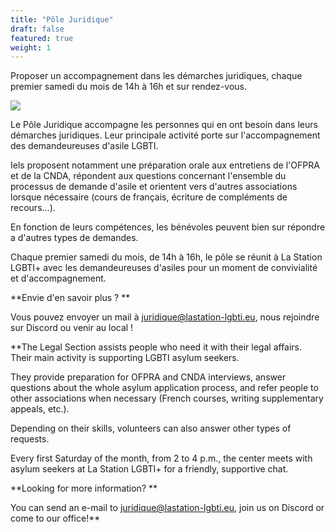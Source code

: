 ```yaml
---
title: "Pôle Juridique"
draft: false
featured: true
weight: 1
---
```


Proposer un accompagnement dans les démarches juridiques, chaque premier samedi du mois de 14h à 16h et sur rendez-vous.

![](/images/undraw_judge_katerina_limpitsouni_ny1q.svg)

Le Pôle Juridique accompagne les personnes qui en ont besoin dans leurs démarches juridiques. Leur principale activité porte sur l'accompagnement des demandeureuses d'asile LGBTI. 

Iels proposent notamment une préparation orale aux entretiens de l'OFPRA et de la CNDA, répondent aux questions concernant l'ensemble du processus de demande d'asile et orientent vers d'autres associations lorsque nécessaire (cours de français, écriture de compléments de recours...). 

En fonction de leurs compétences, les bénévoles peuvent bien sur répondre a d'autres types de demandes.

Chaque premier samedi du mois, de 14h à 16h, le pôle se réunit à La Station LGBTI+ avec les demandeureuses d'asiles pour un moment de convivialité et d'accompagnement. 

**Envie d'en savoir plus ? **

Vous pouvez envoyer un mail à juridique@lastation-lgbti.eu, nous rejoindre sur Discord ou venir au local !

**The Legal Section assists people who need it with their legal affairs. Their main activity is supporting LGBTI asylum seekers.

They provide preparation for OFPRA and CNDA interviews, answer questions about the whole asylum application process, and refer people to other associations when necessary (French courses, writing supplementary appeals, etc.). 

Depending on their skills, volunteers can also answer other types of requests.

Every first Saturday of the month, from 2 to 4 p.m., the center meets with asylum seekers at La Station LGBTI+ for a friendly, supportive chat. 

**Looking for more information? **

You can send an e-mail to juridique@lastation-lgbti.eu, join us on Discord or come to our office!**
